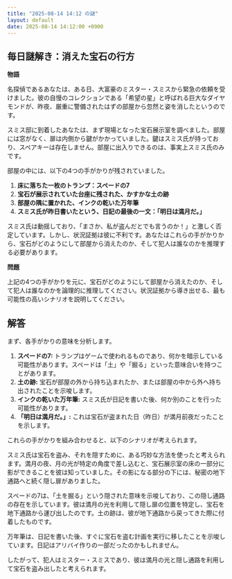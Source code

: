 ```yaml
---
title: "2025-08-14 14:12 の謎"
layout: default
date: 2025-08-14 14:12:00 +0900
---
```

## 毎日謎解き：消えた宝石の行方

**物語**

名探偵であるあなたは、ある日、大富豪のミスター・スミスから緊急の依頼を受けました。彼の自慢のコレクションである「希望の星」と呼ばれる巨大なダイヤモンドが、昨夜、厳重に警備されたはずの部屋から忽然と姿を消したというのです。

スミス邸に到着したあなたは、まず現場となった宝石展示室を調べました。部屋には窓がなく、扉は内側から鍵がかかっていました。鍵はスミス氏が持っており、スペアキーは存在しません。部屋に出入りできるのは、事実上スミス氏のみです。

部屋の中には、以下の4つの手がかりが残されていました。

1.  **床に落ちた一枚のトランプ：スペードの7**
2.  **宝石が展示されていた台座に残された、かすかな土の跡**
3.  **部屋の隅に置かれた、インクの乾いた万年筆**
4.  **スミス氏が昨日書いたという、日記の最後の一文：「明日は満月だ。」**

スミス氏は動揺しており、「まさか、私が盗んだとでも言うのか！」と激しく否定しています。しかし、状況証拠は彼に不利です。あなたはこれらの手がかりから、宝石がどのようにして部屋から消えたのか、そして犯人は誰なのかを推理する必要があります。

**問題**

上記の4つの手がかりを元に、宝石がどのようにして部屋から消えたのか、そして犯人は誰なのかを論理的に推理してください。状況証拠から導き出せる、最も可能性の高いシナリオを説明してください。

## 解答

まず、各手がかりの意味を分析します。

1.  **スペードの7:** トランプはゲームで使われるものであり、何かを暗示している可能性があります。スペードは「土」や「掘る」といった意味合いを持つことがあります。
2.  **土の跡:** 宝石が部屋の外から持ち込まれたか、または部屋の中から外へ持ち出されたことを示唆します。
3.  **インクの乾いた万年筆:** スミス氏が日記を書いた後、何か別のことを行った可能性があります。
4.  **「明日は満月だ。」:** これは宝石が盗まれた日（昨日）が満月前夜だったことを示します。

これらの手がかりを組み合わせると、以下のシナリオが考えられます。

スミス氏は宝石を盗み、それを隠すために、ある巧妙な方法を使ったと考えられます。満月の夜、月の光が特定の角度で差し込むと、宝石展示室の床の一部分に影ができることを彼は知っていました。その影になる部分の下には、秘密の地下通路へと続く隠し扉がありました。

スペードの7は、「土を掘る」という隠された意味を示唆しており、この隠し通路の存在を示しています。彼は満月の光を利用して隠し扉の位置を特定し、宝石を地下通路から運び出したのです。土の跡は、彼が地下通路から戻ってきた際に付着したものです。

万年筆は、日記を書いた後、すぐに宝石を盗む計画を実行に移したことを示唆しています。日記はアリバイ作りの一部だったのかもしれません。

したがって、犯人はミスター・スミスであり、彼は満月の光と隠し通路を利用して宝石を盗み出したと考えられます。
